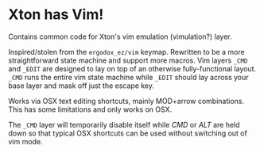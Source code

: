 
# Xton has Vim!

Contains common code for Xton's vim emulation (vimulation?) layer.

Inspired/stolen from the `ergodox_ez/vim` keymap. Rewritten to be a more straightforward state machine and support more macros. Vim layers `_CMD` and `_EDIT` are designed to lay on top of an otherwise fully-functional layout. `_CMD` runs the entire vim state machine while `_EDIT` should lay across your base layer and mask off just the escape key.

Works via OSX text editing shortcuts, mainly MOD+arrow combinations. This has some limitations and only works on OSX.

The `_CMD` layer will temporarily disable itself while *CMD* or *ALT* are held down so that typical OSX shortcuts can be used without switching out of vim mode.
